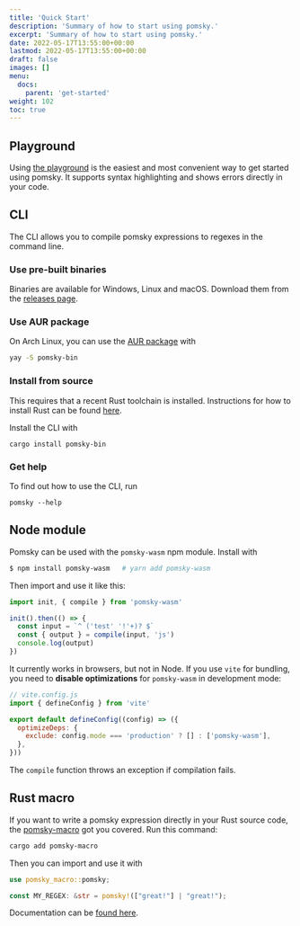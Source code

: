 ```yaml
---
title: 'Quick Start'
description: 'Summary of how to start using pomsky.'
excerpt: 'Summary of how to start using pomsky.'
date: 2022-05-17T13:55:00+00:00
lastmod: 2022-05-17T13:55:00+00:00
draft: false
images: []
menu:
  docs:
    parent: 'get-started'
weight: 102
toc: true
---
```


## Playground

Using [the playground](https://playground.pomsky-lang.org/) is the easiest and most convenient
way to get started using pomsky. It supports syntax highlighting and shows errors directly in your
code.

## CLI

The CLI allows you to compile pomsky expressions to regexes in the command line.

### Use pre-built binaries

Binaries are available for Windows, Linux and macOS. Download them from the
[releases page](https://github.com/rulex-rs/pomsky/releases).

### Use AUR package

On Arch Linux, you can use the [AUR package](https://aur.archlinux.org/packages/pomsky-bin) with

```sh
yay -S pomsky-bin
```

### Install from source

This requires that a recent Rust toolchain is installed. Instructions for how to install Rust can be
found [here](https://www.rust-lang.org/tools/install).

Install the CLI with

```
cargo install pomsky-bin
```

### Get help

To find out how to use the CLI, run

```
pomsky --help
```

## Node module

Pomsky can be used with the `pomsky-wasm` npm module. Install with

```sh
$ npm install pomsky-wasm   # yarn add pomsky-wasm
```

Then import and use it like this:

```js
import init, { compile } from 'pomsky-wasm'

init().then(() => {
  const input = `^ ('test' '!'+)? $`
  const { output } = compile(input, 'js')
  console.log(output)
})
```

It currently works in browsers, but not in Node. If you use `vite` for bundling, you need to
**disable optimizations** for `pomsky-wasm` in development mode:

```js
// vite.config.js
import { defineConfig } from 'vite'

export default defineConfig((config) => ({
  optimizeDeps: {
    exclude: config.mode === 'production' ? [] : ['pomsky-wasm'],
  },
}))
```

The `compile` function throws an exception if compilation fails.

## Rust macro

If you want to write a pomsky expression directly in your Rust source code, the
[pomsky-macro](https://crates.io/crates/pomsky-macro) got you covered. Run this command:

```sh
cargo add pomsky-macro
```

Then you can import and use it with

```rs
use pomsky_macro::pomsky;

const MY_REGEX: &str = pomsky!(["great!"] | "great!");
```

Documentation can be [found here](https://docs.rs/pomsky-macro/latest/pomsky_macro/).
